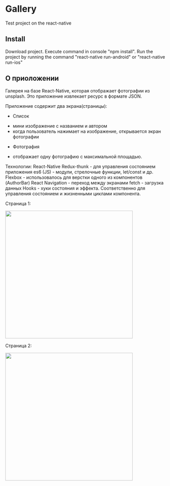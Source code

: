 # Gallery
Test project on the react-native

## Install
Download project. Execute command in console "npm install". Run the project by running the command "react-native run-android" or "react-native run-ios" 

## О приоложении

Галерея на базе React-Native, которая отображает фотографии из unsplash. Это приложение извлекает ресурс в формате JSON.

Приложение содержит два экрана(страницы):
* Список
- мини изображение с названием и автором
- когда пользователь нажимает на изображение, открывается экран фотографии 
* Фотография
- отображает одну фотографию с максимальной площадью.

Технологии:
React-Native
Redux-thunk  - для управления состоянием приложения
es6 (JS) - модули, стрелочные функции, let/const и др.
Flexbox - использовалось для верстки одного из компонентов (AuthorBar)
React Navigation - переход между экранами
fetch - загрузка данных
Hooks - хуки состояния и эффекта. Соответственно для управления состоянием и жизненными циклами компонента.

Страница 1:

<img height=400 src="https://i.ibb.co/gJLYKx1/image.png">

Страница 2:

<img height=400 src="https://i.ibb.co/W3VpJKX/image.png">
